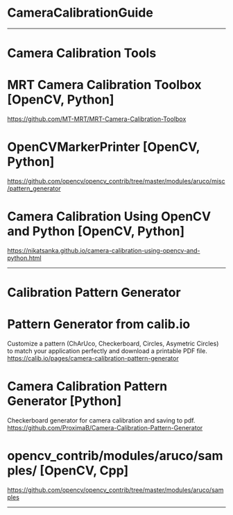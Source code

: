 # CameraCalibrationGuide

-------------------------------------------------------------------------------

# Camera Calibration Tools

# MRT Camera Calibration Toolbox [OpenCV, Python]
https://github.com/MT-MRT/MRT-Camera-Calibration-Toolbox

# OpenCVMarkerPrinter [OpenCV, Python]
https://github.com/opencv/opencv_contrib/tree/master/modules/aruco/misc/pattern_generator

# Camera Calibration Using OpenCV and Python [OpenCV, Python]
https://nikatsanka.github.io/camera-calibration-using-opencv-and-python.html

-------------------------------------------------------------------------------

# Calibration Pattern Generator

# Pattern Generator from calib.io
Customize a pattern (ChArUco, Checkerboard, Circles, Asymetric Circles) to match your application perfectly and download a printable PDF file.
https://calib.io/pages/camera-calibration-pattern-generator

# Camera Calibration Pattern Generator [Python]
Checkerboard generator for camera calibration and saving to pdf.
https://github.com/ProximaB/Camera-Calibration-Pattern-Generator

# opencv_contrib/modules/aruco/samples/ [OpenCV, Cpp]
https://github.com/opencv/opencv_contrib/tree/master/modules/aruco/samples

-------------------------------------------------------------------------------

